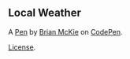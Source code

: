 Local Weather
-------------


A [Pen](http://codepen.io/Chinchano/pen/QEdGPm) by [Brian McKie](http://codepen.io/Chinchano) on [CodePen](http://codepen.io/).

[License](http://codepen.io/Chinchano/pen/QEdGPm/license).